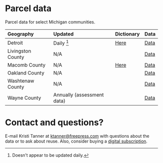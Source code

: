 # Parcel data
Parcel data for select Michigan communities. 

| Geography | Updated         | Dictionary | Data| 
|:--        |:--              |:--         |:--  |
| Detroit   | Daily [^1]       |[Here](https://data.detroitmi.gov/datasets/detroitmi::parcels-2/about#Here) |[Data](https://data.detroitmi.gov/datasets/parcels-2/explore?location=42.344810%2C-83.151039%2C12.96#Data) |
|Livingston County| N/A |         |[Data](https://milivcounty.gov/gis/#Data)|
|Macomb County| N/A | [Here](https://macomb-county-open-data-portal-mcmap.hub.arcgis.com/datasets/MCMAP::macomb-county-tax-parcels/about#Here) |[Data](https://macomb-county-open-data-portal-mcmap.hub.arcgis.com/datasets/MCMAP::macomb-county-tax-parcels/explore?location=42.670131%2C-82.984615%2C16.67&showTable=true#Data)|
| Oakland County| N/A           |        | [Data](https://accessoakland.oakgov.com/apps/oakgov::property-gateway/about#Data)        |
| Washtenaw County|  N/A          |        |  [Data](https://ewashtenaw.sharefile.com/share/view/s5770550a0a10456a88b9d4415a01f681#Data)        |
| Wayne County| Annually (assessment data)          |        | [Data](https://www.waynecounty.com/departments/mb/assessment-equalization.aspx#Data) |
[^1]: Doesn't appear to be updated daily.

# Contact and questions?
E-mail Kristi Tanner at ktanner@freepress.com with questions about the data or to ask about reuse. Also, consider buying a [digital subscription](https://cm.freep.com/specialoffer?utm_medium=github&utm_campaign=impact). 
